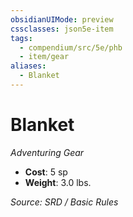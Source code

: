 ```yaml
---
obsidianUIMode: preview
cssclasses: json5e-item
tags:
  - compendium/src/5e/phb
  - item/gear
aliases:
  - Blanket
---
```

# Blanket
*Adventuring Gear*  

- **Cost**: 5 sp
- **Weight**: 3.0 lbs.

*Source: SRD / Basic Rules*
